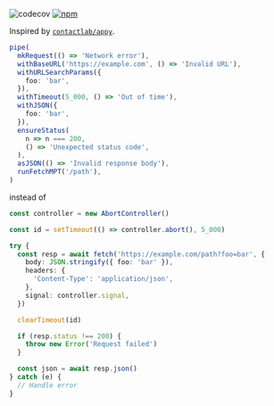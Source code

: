 ![codecov](https://badgen.net/codecov/c/github/equt/fetch)
[![npm](https://badgen.net/npm/v/@equt/fetch)](https://www.npmjs.com/package/@equt/fetch)

Inspired by [`contactlab/appy`](https://github.com/contactlab/appy).

```ts
pipe(
  mkRequest(() => 'Network error'),
  withBaseURL('https://example.com', () => 'Invalid URL'),
  withURLSearchParams({
    foo: 'bar',
  }),
  withTimeout(5_000, () => 'Out of time'),
  withJSON({
    foo: 'bar',
  }),
  ensureStatus(
    n => n === 200,
    () => 'Unexpected status code',
  ),
  asJSON(() => 'Invalid response body'),
  runFetchMPT('/path'),
)
```

instead of

```ts
const controller = new AbortController()

const id = setTimeout(() => controller.abort(), 5_000)

try {
  const resp = await fetch('https://example.com/path?foo=bar', {
    body: JSON.stringify({ foo: 'bar' }),
    headers: {
      'Content-Type': 'application/json',
    },
    signal: controller.signal,
  })

  clearTimeout(id)

  if (resp.status !== 200) {
    throw new Error('Request failed')
  }

  const json = await resp.json()
} catch (e) {
  // Handle error
}
```
